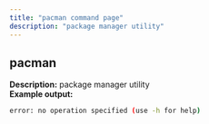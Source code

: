 ```yaml
---
title: "pacman command page"
description: "package manager utility"
---
```

## pacman
**Description:** package manager utility<br>
**Example output:**
```sh
error: no operation specified (use -h for help)
```
